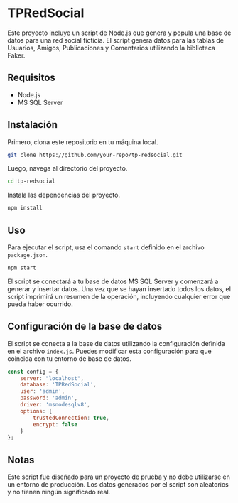 # TPRedSocial

Este proyecto incluye un script de Node.js que genera y popula una base de datos para una red social ficticia. El script genera datos para las tablas de Usuarios, Amigos, Publicaciones y Comentarios utilizando la biblioteca Faker.

## Requisitos

- Node.js
- MS SQL Server

## Instalación

Primero, clona este repositorio en tu máquina local.

```bash
git clone https://github.com/your-repo/tp-redsocial.git
```

Luego, navega al directorio del proyecto.

```bash
cd tp-redsocial
```

Instala las dependencias del proyecto.

```bash
npm install
```

## Uso

Para ejecutar el script, usa el comando `start` definido en el archivo `package.json`.

```bash
npm start
```

El script se conectará a tu base de datos MS SQL Server y comenzará a generar y insertar datos. Una vez que se hayan insertado todos los datos, el script imprimirá un resumen de la operación, incluyendo cualquier error que pueda haber ocurrido.

## Configuración de la base de datos

El script se conecta a la base de datos utilizando la configuración definida en el archivo `index.js`. Puedes modificar esta configuración para que coincida con tu entorno de base de datos.

```javascript
const config = {
    server: "localhost",
    database: 'TPRedSocial',
    user: 'admin',
    password: 'admin',
    driver: 'msnodesqlv8',
    options: {
        trustedConnection: true,
        encrypt: false
    }
};
```

## Notas

Este script fue diseñado para un proyecto de prueba y no debe utilizarse en un entorno de producción. Los datos generados por el script son aleatorios y no tienen ningún significado real.